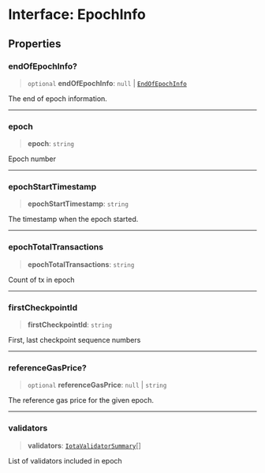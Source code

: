 # Interface: EpochInfo

## Properties

### endOfEpochInfo?

> `optional` **endOfEpochInfo**: `null` \| [`EndOfEpochInfo`](EndOfEpochInfo.md)

The end of epoch information.

---

### epoch

> **epoch**: `string`

Epoch number

---

### epochStartTimestamp

> **epochStartTimestamp**: `string`

The timestamp when the epoch started.

---

### epochTotalTransactions

> **epochTotalTransactions**: `string`

Count of tx in epoch

---

### firstCheckpointId

> **firstCheckpointId**: `string`

First, last checkpoint sequence numbers

---

### referenceGasPrice?

> `optional` **referenceGasPrice**: `null` \| `string`

The reference gas price for the given epoch.

---

### validators

> **validators**: [`IotaValidatorSummary`](IotaValidatorSummary.md)[]

List of validators included in epoch
